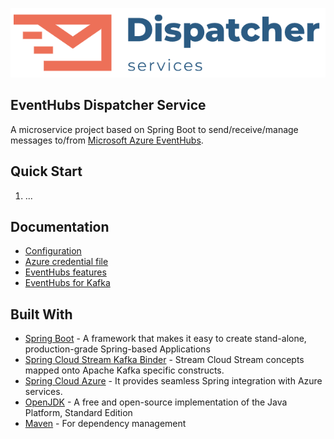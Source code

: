 ![logo](../doc/dispatcher-services-logo.png)

EventHubs Dispatcher Service
----
A microservice project based on Spring Boot to send/receive/manage messages to/from [Microsoft Azure EventHubs](https://azure.microsoft.com/en-us/services/event-hubs/).

## Quick Start
1. ...

## Documentation

* [Configuration](CONFIGURATION.md)
* [Azure credential file](AZURE.md)
* [EventHubs features](https://docs.microsoft.com/en-us/azure/event-hubs/event-hubs-features)
* [EventHubs for Kafka](https://docs.microsoft.com/en-us/azure/event-hubs/event-hubs-for-kafka-ecosystem-overview)
## Built With
* [Spring Boot](https://spring.io/projects/spring-boot) - A framework that makes it easy to create stand-alone, production-grade Spring-based Applications
* [Spring Cloud Stream Kafka Binder](https://cloud.spring.io/spring-cloud-stream-binder-kafka/spring-cloud-stream-binder-kafka.html) - Stream Cloud Stream concepts mapped onto Apache Kafka specific constructs.
* [Spring Cloud Azure](https://github.com/microsoft/spring-cloud-azure) -  It provides seamless Spring integration with Azure services.
* [OpenJDK](https://openjdk.java.net/) - A free and open-source implementation of the Java Platform, Standard Edition
* [Maven](https://maven.apache.org/) - For dependency management
